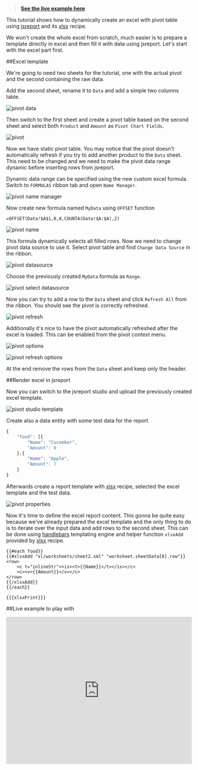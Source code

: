 > **[See the live example here](https://playground.jsreport.net/studio/workspace/HyQH-eKv/6)**

This tutorial shows how to dynamically create an excel with pivot table using [jsreport](https://jsreport.net) and its [xlsx](https://jsreport.net/learn/xlsx) recipe. 

We won't create the whole excel from scratch, much easier is to prepare a template directly in excel and then fill it with data using jsreport. Let's start with the excel part first.

##Excel template

We're going to need two sheets for the tutorial, one with the actual pivot and the second containing the raw data.

Add the second sheet, rename it to `Data` and add a simple two columns table.

![pivot data](https://jsreport.net/screenshots/pivot-data.png)

Then switch to the first sheet and create a pivot table based on the second sheet and select both `Product` and `Amount` as `Pivot Chart Fields`.

![pivot](https://jsreport.net/screenshots/pivot.png)

Now we have static pivot table. You may notice that the pivot doesn't automatically refresh if you try to add another product to the `Data` sheet. This need to be changed and we need to make the pivot data range dynamic before inserting rows from jsreport.

Dynamic data range can be specified using the new custom excel formula. Switch to `FORMULAS` ribbon tab and open `Name Manager`.

![pivot name manager](https://jsreport.net/screenshots/pivot-name-manager.png)

Now create new formula named `MyData` using `OFFSET` function
```
=OFFSET(Data!$A$1,0,0,COUNTA(Data!$A:$A),2)
```

![pivot name](https://jsreport.net/screenshots/pivot-name.png)

This formula dynamically selects all filled rows. Now we need to change pivot data source to use it. Select pivot table and find `Change Data Source` in the ribbon.

![pivot datasource](https://jsreport.net/screenshots/pivot-datasource.png)

Choose the previously created `MyData` formula as `Range`.

![pivot select datasource](https://jsreport.net/screenshots/pivot-select-datasource.png)

Now you can try to add a row to the `Data` sheet and click `Refresh All` from the ribbon. You should see the pivot is correctly refreshed.

![pivot refresh](https://jsreport.net/screenshots/pivot-refresh.png)

Additionally it's nice to have the pivot automatically refreshed after the excel is loaded. This can be enabled from the pivot context menu.

![pivot options](https://jsreport.net/screenshots/pivot-options.png)

![pivot refresh options](https://jsreport.net/screenshots/pivot-refresh-options.png)

At the end remove the rows from the `Data` sheet and keep only the header.

##Render excel in jsreport

Now you can switch to the jsreport studio and upload the previously created excel template.

![pivot studio template](https://jsreport.net/screenshots/pivot-studio-template.png)

Create also a data entity with some test data for the report

```js
{
    "food": [{
        "Name": "Cucomber",
        "Amount": 8
    },{
        "Name": "Apple",
        "Amount": 7
    }
}
```

Afterwards create a report template with [xlsx](https://jsreport.net/learn/xlsx) recipe, selected the excel template and the test data.

![pivot properties](https://jsreport.net/screenshots/pivot-properties.png?v=2)

Now it's time to define the excel report content. This gonna be quite easy because we've already prepared the excel template and the only thing to do is to iterate over the input data and add rows to the second sheet. This can be done using  [handlebars](https://jsreport.net/learn/handlebars) templating engine and helper function `xlsxAdd` provided by [xlsx](https://jsreport.net/learn/xlsx)  recipe.
```
{{#each food}}
{{#xlsxAdd "xl/worksheets/sheet2.xml" "worksheet.sheetData[0].row"}}
<row>
    <c t="inlineStr"><is><t>{{Name}}</t></is></c>
    <c><v>{{Amount}}</v></c>
</row>
{{/xlsxAdd}}
{{/each}}

{{{xlsxPrint}}}
```

##Live example to play with

<iframe src='https://playground.jsreport.net/studio/workspace/HyQH-eKv/6?embed=1' width="100%" height="400" frameborder="0"></iframe>